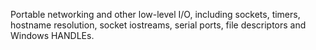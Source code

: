 Portable networking and other low-level I/O, including sockets, timers, hostname resolution, socket iostreams, serial ports, file descriptors and Windows HANDLEs.
